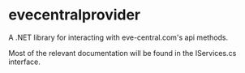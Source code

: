 evecentralprovider
==================

A .NET library for interacting with eve-central.com's api methods.

Most of the relevant documentation will be found in the IServices.cs interface.
